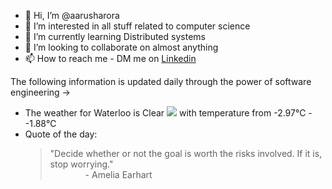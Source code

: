 - 👋 Hi, I’m @aarusharora
- 👀 I’m interested in all stuff related to computer science
- 🌱 I’m currently learning Distributed systems
- 💞️ I’m looking to collaborate on almost anything
- 📫 How to reach me - DM me on [Linkedin](https://www.linkedin.com/in/aarusharora789/)

The following information is updated daily through the power of software engineering ->
- The weather for Waterloo is Clear ![](https://openweathermap.org/img/wn/01d.png) with temperature from -2.97℃ - -1.88℃
- Quote of the day:  
	> "Decide whether or not the goal is worth the risks involved. If it is, stop worrying."  
	> &emsp;&emsp;&emsp;&emsp;- Amelia Earhart
